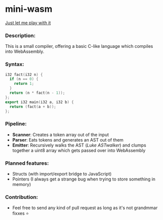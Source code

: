 # mini-wasm

[Just let me play with it](http://maierfelix.github.io/mini-wasm/)

### Description:
This is a small compiler, offering a basic C-like language which compiles into WebAssembly.

### Syntax:

````c++
i32 fact(i32 n) {
  if (n == 0) {
    return 1;
  }
  return (n * fact(n - 1));
};
export i32 main(i32 a, i32 b) {
  return (fact(a + b));
};
````

### Pipeline:
 - **Scanner**: Creates a token array out of the input
 - **Parser**: Eats tokens and generates an AST out of them
 - **Emitter**: Recursively walks the AST (*Luke ASTwalker*) and clumps together a uint8 array which gets passed over into WebAssembly

### Planned features:
 - Structs (with import/export bridge to JavaScript)
 - Pointers (I always get a strange bug when trying to store something in memory)

### Contribution:
 - Feel free to send any kind of pull request as long as it's not grandmmar fixxes ⭐

